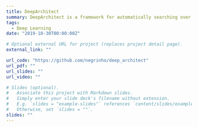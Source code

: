 ```yaml
---
title: DeepArchitect
summary: DeepArchitect is a framework for automatically searching over computational graphs in arbitrary domains, designed with a focus on modularity, ease of use, reusability, and extensibility.
tags:
  - Deep Learning
date: "2019-10-30T00:00:00Z"

# Optional external URL for project (replaces project detail page).
external_link: ""

url_code: "https://github.com/negrinho/deep_architect"
url_pdf: ""
url_slides: ""
url_video: ""

# Slides (optional).
#   Associate this project with Markdown slides.
#   Simply enter your slide deck's filename without extension.
#   E.g. `slides = "example-slides"` references `content/slides/example-slides.md`.
#   Otherwise, set `slides = ""`.
slides: ""
---
```

